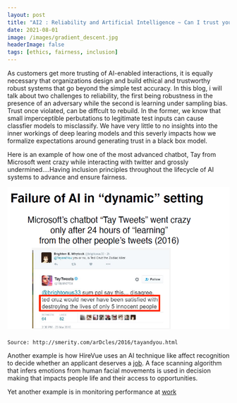 ```yaml
---
layout: post
title: "AI2 : Reliability and Artificial Intelligence ~ Can I trust you, AI?"
date: 2021-08-01
image: /images/gradient_descent.jpg
headerImage: false
tags: [ethics, fairness, inclusion] 
---
```

As customers get more trusting of AI-enabled interactions, it is equally necessary that organizations design and build ethical and trustworthy robust systems that go beyond the simple test accuracy. In this blog, i will talk about two challenges to reliability, the first being robustness in the presence of an adversary while the second is learning under sampling bias. Trust once violated, can be diffcult to rebuild. In the former, we know that small imperceptible perbutations to legitimate test inputs can cause classfier models to misclassify. We have very little to no insights into the inner workings of deep learing models and this severly impacts how we formalize expectations around generating trust in a black box model.  

Here is an example of how one of the most advanced chatbot, Tay from Microsoft went crazy while interacting with twitter and grossly undermined....Having inclusion principles throughout the lifecycle of AI systems to advance and ensure fairness.

<img src="/images/AI-General/AI_Microsoft_Chatbot.png" class="inline"/><br>        
`Source: http://smerity.com/arDcles/2016/tayandyou.html`

Another example is how HireVue uses an AI technique like affect recognition to decide whether an applicant deserves a [job](https://www.washingtonpost.com/technology/2019/10/22/ai-hiring-face-scanning-algorithm-increasingly-decides-whether-you-deserve-job/). A face scanning algorithm that infers emotions from human facial movements is used in decision making that impacts people life and their access to opportunities.

Yet another example is in monitoring performance at [work](https://www.theverge.com/2020/2/27/21155254/automation-robots-unemployment-jobs-vs-human-google-amazon)





